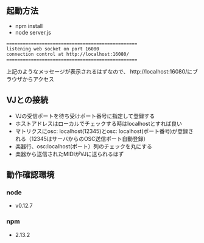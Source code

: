 ## 起動方法

- npm install
- node server.js

```
================================================
listening web socket on port 16080
connection control at http://localhost:16080/
================================================
```

上記のようなメッセージが表示されるはずなので、
http://localhost:16080/にブラウザからアクセス


## VJとの接続

- VJの受信ポートを待ち受けポート番号に指定して登録する
- ホストアドレスはローカルでチェックする時はlocalhostとすれば良い
- マトリクスにosc: localhost(12345)とosc: localhost(ポート番号)が登録される（12345はサーバからのOSC送信ポート自動登録）
- 楽器行、osc:localhost(ポート）列のチェックを丸にする
- 楽器から送信されたMIDIがVJに送られるはず

## 動作確認環境

### node
- v0.12.7

### npm

- 2.13.2